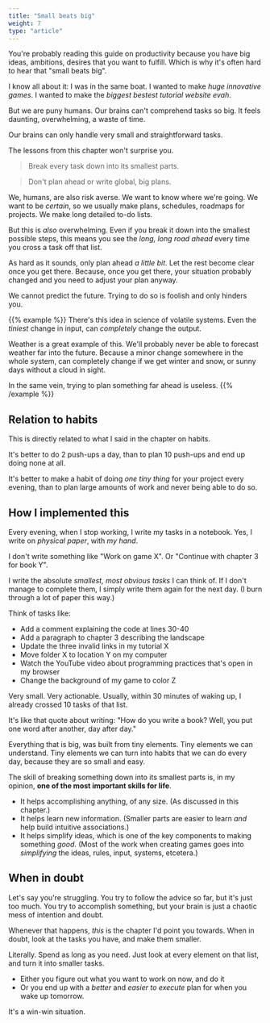 ```yaml
---
title: "Small beats big"
weight: 7
type: "article"
---
```


You're probably reading this guide on productivity because you have big ideas, ambitions, desires that you want to fulfill. Which is why it's often hard to hear that "small beats big". 

I know all about it: I was in the same boat. I wanted to make _huge innovative games_. I wanted to make the _biggest bestest tutorial website evah_.

But we are puny humans. Our brains can't comprehend tasks so big. It feels daunting, overwhelming, a waste of time.

Our brains can only handle very small and straightforward tasks.

The lessons from this chapter won't surprise you.

> Break every task down into its smallest parts.

> Don't plan ahead or write global, big plans.

We, humans, are also risk averse. We want to know where we're going. We want to be _certain_, so we usually make plans, schedules, roadmaps for projects. We make long detailed to-do lists.

But this is _also_ overwhelming. Even if you break it down into the smallest possible steps, this means you see the _long, long road ahead_ every time you cross a task off that list.

As hard as it sounds, only plan ahead _a little bit_. Let the rest become clear once you get there. Because, once you get there, your situation probably changed and you need to adjust your plan anyway. 

We cannot predict the future. Trying to do so is foolish and only hinders you.

{{% example %}}
There's this idea in science of volatile systems. Even the _tiniest_ change in input, can _completely_ change the output.

Weather is a great example of this. We'll probably never be able to forecast weather far into the future. Because a minor change somewhere in the whole system, can completely change if we get winter and snow, or sunny days without a cloud in sight.

In the same vein, trying to plan something far ahead is useless.
{{% /example %}}

## Relation to habits

This is directly related to what I said in the chapter on habits.

It's better to do 2 push-ups a day, than to plan 10 push-ups and end up doing none at all.

It's better to make a habit of doing _one tiny thing_ for your project every evening, than to plan large amounts of work and never being able to do so.

## How I implemented this

Every evening, when I stop working, I write my tasks in a notebook. Yes, I write on _physical paper_, with _my hand_.

I don't write something like "Work on game X". Or "Continue with chapter 3 for book Y".

I write the absolute _smallest, most obvious tasks_ I can think of. If I don't manage to complete them, I simply write them again for the next day. (I burn through a lot of paper this way.)

Think of tasks like:

* Add a comment explaining the code at lines 30-40
* Add a paragraph to chapter 3 describing the landscape
* Update the three invalid links in my tutorial X
* Move folder X to location Y on my computer
* Watch the YouTube video about programming practices that's open in my browser
* Change the background of my game to color Z

Very small. Very actionable. Usually, within 30 minutes of waking up, I already crossed 10 tasks of that list.

It's like that quote about writing: "How do you write a book? Well, you put one word after another, day after day."

Everything that is big, was built from tiny elements. Tiny elements we can understand. Tiny elements we can turn into habits that we can do every day, because they are so small and easy.

The skill of breaking something down into its smallest parts is, in my opinion, **one of the most important skills for life**.

* It helps accomplishing anything, of any size. (As discussed in this chapter.)
* It helps learn new information. (Smaller parts are easier to learn _and_ help build intuitive associations.)
* It helps simplify ideas, which is one of the key components to making something _good_. (Most of the work when creating games goes into _simplifying_ the ideas, rules, input, systems, etcetera.)

## When in doubt

Let's say you're struggling. You try to follow the advice so far, but it's just too much. You try to accomplish something, but your brain is just a chaotic mess of intention and doubt.

Whenever that happens, _this_ is the chapter I'd point you towards. When in doubt, look at the tasks you have, and make them smaller.

Literally. Spend as long as you need. Just look at every element on that list, and turn it into smaller tasks.

* Either you figure out what you want to work on now, and do it
* Or you end up with a _better_ and _easier to execute_ plan for when you wake up tomorrow.

It's a win-win situation.